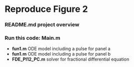 # Reproduce Figure 2

 ### README.md               project overview

 ### Run this code: Main.m       

 *  **fun1.m**               ODE model including a pulse for panel a 
 *  **fun1.m**             ODE model including a pulse for panel b
 * **FDE_PI12_PC.m**         solver for fractional differential equation  

 
 
